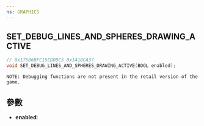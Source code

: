 ```yaml
---
ns: GRAPHICS
---
```

## SET_DEBUG_LINES_AND_SPHERES_DRAWING_ACTIVE

```c
// 0x175B6BFC15CDD0C5 0x1418CA37
void SET_DEBUG_LINES_AND_SPHERES_DRAWING_ACTIVE(BOOL enabled);
```

```
NOTE: Debugging functions are not present in the retail version of the game.  
```

## 參數
* **enabled**: 

